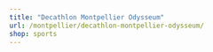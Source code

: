 ```yaml
---
title: "Decathlon Montpellier Odysseum"
url: /montpellier/decathlon-montpellier-odysseum/
shop: sports
---
```


